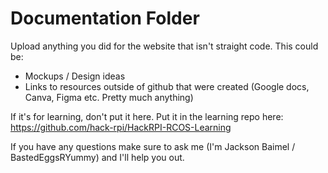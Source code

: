 # Documentation Folder

Upload anything you did for the website that isn't straight code. This could be:

- Mockups / Design ideas
- Links to resources outside of github that were created (Google docs, Canva, Figma etc. Pretty much anything)

If it's for learning, don't put it here. Put it in the learning repo here: https://github.com/hack-rpi/HackRPI-RCOS-Learning

If you have any questions make sure to ask me (I'm Jackson Baimel / BastedEggsRYummy) and I'll help you out.
